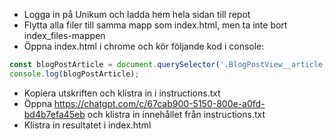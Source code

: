 * Logga in på Unikum och ladda hem hela sidan till repot
* Flytta alla filer till samma mapp som index.html, men ta inte bort index_files-mappen
* Öppna index.html i chrome och kör följande kod i console:

```javascript
const blogPostArticle = document.querySelector('.BlogPostView__article');
console.log(blogPostArticle);
```

* Kopiera utskriften och klistra in i instructions.txt
* Öppna https://chatgpt.com/c/67cab900-5150-800e-a0fd-bd4b7efa45eb och klistra in innehållet från instructions.txt
* Klistra in resultatet i index.html